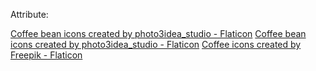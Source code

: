 Attribute:

<a href="https://www.flaticon.com/free-icons/coffee-bean" title="coffee bean icons">Coffee bean icons created by photo3idea_studio - Flaticon</a>
<a href="https://www.flaticon.com/free-icons/coffee-bean" title="coffee bean icons">Coffee bean icons created by photo3idea_studio - Flaticon</a>
<a href="https://www.flaticon.com/free-icons/coffee" title="coffee icons">Coffee icons created by Freepik - Flaticon</a>